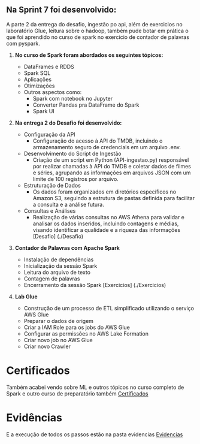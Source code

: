 ## Na Sprint 7 foi desenvolvido:

A parte 2 da entrega do desafio, ingestão po api, além de exercicios no laboratório Glue, leitura sobre o hadoop, também pude botar em prática o que foi aprendido no curso de spark no exercicio de contador de palavras com pyspark.

1. **No curso de Spark foram abordados os seguintes tópicos:**
    - DataFrames e RDDS
    - Spark SQL
    - Aplicações
    - Otimizações
    - Outros aspectos como:
        - Spark com notebook no Jupyter
        - Converter Pandas pra DataFrame do Spark
        - Spark UI

2. **Na entrega 2 do Desafio foi desenvolvido:**
    - Configuração da API 
        - Configuração do acesso à API do TMDB, incluindo o armazenamento seguro de credenciais em um arquivo .env.
    - Desenvolvimento do Script de Ingestão 
        - Criação de um script em Python (API-ingestao.py) responsável por realizar chamadas à API do TMDB e coletar dados de filmes e séries, agrupando as informações em arquivos JSON com um limite de 100 registros por arquivo.
    - Estruturação de Dados
        - Os dados foram organizados em diretórios específicos no Amazon S3, seguindo a estrutura de pastas definida para facilitar a consulta e a análise futura.
    - Consultas e Análises 
        - Realização de várias consultas no AWS Athena para validar e analisar os dados inseridos, incluindo contagens e médias, visando identificar a qualidade e a riqueza das informações
[Desafio] (./Desafio)

3. **Contador de Palavras com Apache Spark**
    - Instalação de dependências
    - Inicialização da sessão Spark
    - Leitura do arquivo de texto
    - Contagem de palavras
    - Encerramento da sessão Spark
[Exercicios] (./Exercicios)

4. **Lab Glue**
    - Construção de um processo de ETL simplificado utilizando o serviço AWS Glue
    - Preparar o dados de origem
    - Criar a IAM Role para os jobs do AWS Glue
    - Configurar as permissões no AWS Lake Formation
    - Criar novo job no AWS Glue
    - Criar novo Crawler

# Certificados
Também acabei vendo sobre ML e outros tópicos no curso completo de Spark e outro curso de preparatório também
[Certificados](./Certificados)

# Evidências
E a execução de todos os passos estão na pasta evidencias
[Evidencias](./Evidencias)


